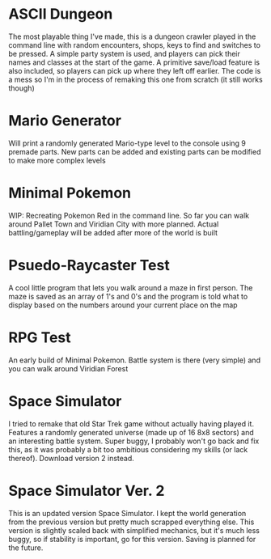 # ASCII Dungeon
The most playable thing I've made, this is a dungeon crawler played in the command line with random encounters, shops, keys to find and switches to be pressed. A simple party system is used, and players can pick their names and classes at the start of the game. A primitive save/load feature is also included, so players can pick up where they left off earlier. The code is a mess so I'm in the process of remaking this one from scratch (it still works though)
# Mario Generator
Will print a randomly generated Mario-type level to the console using 9 premade parts. New parts can be added and existing parts can be modified to make more complex levels
# Minimal Pokemon
WIP: Recreating Pokemon Red in the command line. So far you can walk around Pallet Town and Viridian City with more planned. Actual battling/gameplay will be added after more of the world is built
# Psuedo-Raycaster Test
A cool little program that lets you walk around a maze in first person. The maze is saved as an array of 1's and 0's and the program is told what to display based on the numbers around your current place on the map
# RPG Test
An early build of Minimal Pokemon. Battle system is there (very simple) and you can walk around Viridian Forest
# Space Simulator
I tried to remake that old Star Trek game without actually having played it. Features a randomly generated universe (made up of 16 8x8 sectors) and an interesting battle system. Super buggy, I probably won't go back and fix this, as it was probably a bit too ambitious considering my skills (or lack thereof). Download version 2 instead.
# Space Simulator Ver. 2
This is an updated version Space Simulator. I kept the world generation from the previous version but pretty much scrapped everything else. This version is slightly scaled back with simplified mechanics, but it's much less buggy, so if stability is important, go for this version. Saving is planned for the future.
